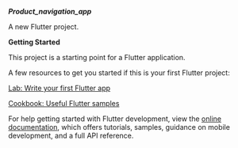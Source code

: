***Product_navigation_app***


A new Flutter project.

**Getting Started**

This project is a starting point for a Flutter application.

A few resources to get you started if this is your first Flutter project:

[Lab: Write your first Flutter app](https://docs.flutter.dev/get-started/codelab)


[Cookbook: Useful Flutter samples](https://docs.flutter.dev/cookbook)


For help getting started with Flutter development, view the [online documentation](https://docs.flutter.dev/), which offers tutorials, samples, guidance on mobile development, and a full API reference.
